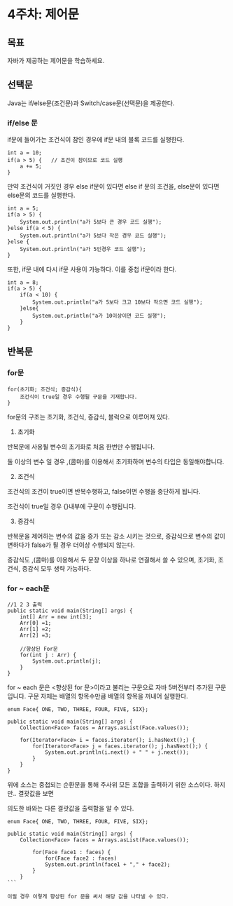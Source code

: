 # 4주차: 제어문

## 목표

자바가 제공하는 제어문을 학습하세요.

## 선택문

Java는 if/else문(조건문)과 Switch/case문(선택문)을 제공한다.

### if/else 문

if문에 들어가는 조건식이 참인 경우에 if문 내의 블록 코드를 실행한다.

```
int a = 10;
if(a > 5) {   // 조건이 참이므로 코드 실행 
	a += 5;   
}
```

만약 조건식이 거짓인 경우 else if문이 있다면 else if 문의 조건을, else문이 있다면 else문의 코드를 실행한다.

```
int a = 5;
if(a > 5) {
	System.out.println("a가 5보다 큰 경우 코드 실행");
}else if(a < 5) {
	System.out.println("a가 5보다 작은 경우 코드 실행");
}else {
	System.out.println("a가 5인경우 코드 실행");
}
```

또한, if문 내에 다시 if문 사용이 가능하다. 이를 중첩 if문이라 한다.

```
int a = 8;
if(a > 5) {
	if(a < 10) {
		System.out.println("a가 5보다 크고 10보다 작으면 코드 실행");
	}else{
		System.out.println("a가 10이상이면 코드 실행");
	}
}
```

## 반복문

### for문

```
for(초기화; 조건식; 증감식){
	조건식이 true일 경우 수행될 구문을 기재합니다. 
}
```
for문의 구조는 초기화, 조건식, 증감식, 블럭으로 이루어져 있다.

1) 초기화

반복문에 사용될 변수의 초기화로 처음 한번만 수행됩니다. 

둘 이상의 변수 일 경우 ,(콤마)를 이용해서 초기화하며 변수의 타입은 동일해야합니다.

 

2) 조건식

조건식의 조건이 true이면 반복수행하고, false이면 수행을 중단하게 됩니다.

조건식이 true일 경우 {}내부에 구문이 수행됩니다.

 

3) 증감식

반복문을 제어하는 변수의 값을 증가 또는 감소 시키는 것으로, 증감식으로 변수의 값이 변하다가 false가 될 경우 더이상 수행되지 않는다.

증감식도 ,(콤마)를 이용해서 두 문장 이상을 하나로 연결해서 쓸 수 있으며, 초기화, 조건식, 증감식 모두 생략 가능하다.


### for ~ each문

```
//1 2 3 출력	
public static void main(String[] args) {
	int[] Arr = new int[3];
	Arr[0] =1;
	Arr[1] =2;
	Arr[2] =3;
		
    //향상된 For문
	for(int j : Arr) {
		System.out.println(j);
	}
}
```

for ~ each 문은 <향상된 for 문>이라고 불리는 구문으로 자바 5버전부터 추가된 구문입니다. 구문 자체는 배열의 항목수만큼 배열의 항목을 꺼내어 실행한다.

```
enum Face{ ONE, TWO, THREE, FOUR, FIVE, SIX};
    
public static void main(String[] args) {
    Collection<Face> faces = Arrays.asList(Face.values());
        
    for(Iterator<Face> i = faces.iterator(); i.hasNext();) {
        for(Iterator<Face> j = faces.iterator(); j.hasNext();) {
            System.out.println(i.next() + " " + j.next());
        }
    }
}
```

위에 소스는 중첩되는 순환문을 통해 주사위 모든 조합을 출력하기 위한 소스이다. 하지만.. 결괏값을 보면

의도한 바와는 다른 결괏값을 출력함을 알 수 있다.

```
enum Face{ ONE, TWO, THREE, FOUR, FIVE, SIX};

public static void main(String[] args) {
    Collection<Face> faces = Arrays.asList(Face.values());
        
        for(Face face1 : faces) {
            for(Face face2 : faces)
            System.out.println(face1 + "," + face2);
        }
    }
​```

이럴 경우 이렇게 향상된 for 문을 써서 해당 값을 나타낼 수 있다.